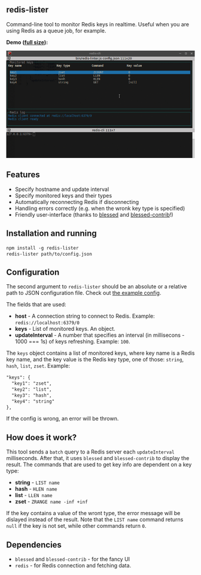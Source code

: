 ## redis-lister

Command-line tool to monitor Redis keys in realtime.
Useful when you are using Redis as a queue job, for example.

**Demo ([full size](https://raw.githubusercontent.com/serge1peshcoff/redis-lister/master/docs/demo1.gif)):**

![The GIF demo of this app](https://raw.githubusercontent.com/serge1peshcoff/redis-lister/master/docs/demo1.gif "The GIF demo of this app")

## Features

 - Specify hostname and update interval
 - Specify monitored keys and their types
 - Automatically reconnecting Redis if disconnecting
 - Handling errors correctly (e.g. when the wronk key type is specified)
 - Friendly user-interface (thanks to [blessed](https://github.com/chjj/blessed) and [blessed-contrib](https://github.com/yaronn/blessed-contrib/)!)

## Installation and running

    npm install -g redis-lister
    redis-lister path/to/config.json

## Configuration

The second argument to `redis-lister` should be an absolute or a relative path to JSON configuration file. Check out [the example config](https://raw.githubusercontent.com/serge1peshcoff/redis-lister/master/config.json).

The fields that are used:
- **host** - A connection string to connect to Redis. Example: `redis://localhost:6379/0`
- **keys** - List of monitored keys. An object.
- **updateInterval** - A number that specifies an interval (in millisecons - 1000 === 1s) of keys refreshing. Example: `100`.

The `keys` object contains a list of monitored keys, where key name is a Redis key name, and the key value is the Redis key type, one of those: `string`, `hash`, `list`, `zset`. Example:

    "keys": {
      "key1": "zset",
      "key2": "list",
      "key3": "hash",
      "key4": "string"
    },

If the config is wrong, an error will be thrown.

## How does it work?
This tool sends a `batch` query to a Redis server each `updateInterval` milliseconds. After that, it uses `blessed` and `blessed-contrib` to display the result.
The commands that are used to get key info are dependent on a key type:
 - **string** - `LIST name`
 - **hash** - `HLEN name`
 - **list** - `LLEN name`
 - **zset** - `ZRANGE name -inf +inf`

If the key contains a value of the wront type, the error message will be dislayed instead of the result.
Note that the `LIST name` command returns `null` if the key is not set, while other commands return `0`.

## Dependencies

- `blessed` and `blessed-contrib` - for the fancy UI
- `redis` - for Redis connection and fetching data.


